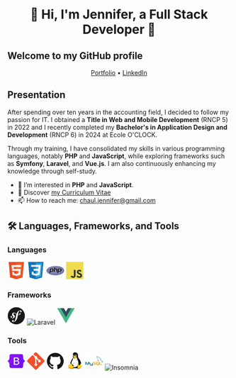 <!---![](https://komarev.com/ghpvc/?username=jenniferchaul&color=1a1b27)--->

<!---
jenniferchaul/jenniferchaul is a ✨ special ✨ repository because its `README.md` (this file) appears on your GitHub profile.
You can click the Preview link to take a look at your changes.
--->

<h1 align="center"> 👋 Hi, I'm Jennifer, a Full Stack Developer 👋</h1>

## Welcome to my GitHub profile

<p align="center">
  <a href="https://jenniferchaul.github.io/">Portfolio</a> •
  <a href="https://www.linkedin.com/in/jennifer-chaul">LinkedIn</a>
</p>

## Presentation

After spending over ten years in the accounting field, I decided to follow my passion for IT. I obtained a **Title in Web and Mobile Development** (RNCP 5) in 2022 and I recently completed my **Bachelor's in Application Design and Development** (RNCP 6) in 2024 at Ecole O'CLOCK.

Through my training, I have consolidated my skills in various programming languages, notably **PHP** and **JavaScript**, while exploring frameworks such as **Symfony**, **Laravel**, and **Vue.js**. I am also continuously enhancing my knowledge through self-study.

- 👀 I’m interested in **PHP** and **JavaScript**.
- 🔖 Discover <a href="assets/docs/JENNIFER CHAUL CV 2024.pdf">my Curriculum Vitae</a>
- 📫 How to reach me: chaul.jennifer@gmail.com

## :hammer_and_wrench: Languages, Frameworks, and Tools

### Languages

<div>
  <img src="https://github.com/devicons/devicon/blob/master/icons/html5/html5-original.svg" title="HTML5" alt="HTML5" width="40" height="40"/>
  <img src="https://github.com/devicons/devicon/blob/master/icons/css3/css3-original.svg" title="CSS3" alt="CSS3" width="40" height="40"/>
  <img src="https://github.com/devicons/devicon/blob/master/icons/php/php-original.svg" title="PHP" alt="PHP" width="40" height="40"/>
  <img src="https://github.com/devicons/devicon/blob/master/icons/javascript/javascript-original.svg" title="JavaScript" alt="JavaScript" width="40" height="40"/>
</div>

### Frameworks

<div>
  <img src="https://github.com/devicons/devicon/blob/master/icons/symfony/symfony-original.svg" title="Symfony" alt="Symfony" width="40" height="40"/>
  <img src="https://github.com/devicons/devicon/blob/master/icons/laravel/laravel-2.svg" title="Laravel" alt="Laravel" width="40" height="40"/>
  <img src="https://github.com/devicons/devicon/blob/master/icons/vuejs/vuejs-original.svg" title="Vue.js" alt="Vue.js" width="40" height="40"/>
</div>

### Tools

<div>
  <img src="https://github.com/devicons/devicon/blob/master/icons/bootstrap/bootstrap-original.svg" title="Bootstrap" alt="Bootstrap" width="40" height="40"/>
  <img src="https://github.com/devicons/devicon/blob/master/icons/git/git-original.svg" title="Git" alt="Git" width="40" height="40"/>
  <img src="https://github.com/devicons/devicon/blob/master/icons/github/github-original.svg" title="GitHub" alt="GitHub" width="40" height="40"/>
  <img src="https://github.com/devicons/devicon/blob/master/icons/linux/linux-original.svg" title="Linux" alt="Linux" width="40" height="40"/>
  <img src="https://github.com/devicons/devicon/blob/master/icons/mysql/mysql-original-wordmark.svg" title="MySQL" alt="MySQL" width="40" height="40"/>
  <img src="https://insomnia.rest/images/insomnia-logo.svg" title="Insomnia" alt="Insomnia" width="40" height="40"/>
</div>
